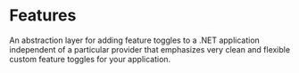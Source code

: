 # Features
An abstraction layer for adding feature toggles to a .NET application independent of a particular provider that emphasizes very clean and flexible custom feature toggles for your application.   
